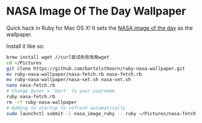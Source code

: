# NASA Image Of The Day Wallpaper
Quick hack in Ruby for Mac OS X! It sets the [NASA image of the day](http://www.nasa.gov/multimedia/imagegallery/iotd.html) as the wallpaper.

Install it like so:

```bash
brew install wget //curl尝试失败改用wget
cd ~/Pictures
git clone https://github.com/bartolsthoorn/ruby-nasa-wallpaper.git
mv ruby-nasa-wallpaper/nasa-fetch.rb nasa-fetch.rb
mv ruby-nasa-wallpaper/nasa-set.sh nasa-set.sh
nano nasa-fetch.rb
# Change @user = 'bart' to your username
ruby nasa-fetch.rb
rm -rf ruby-nasa-wallpaper
# Adding to startup to refresh automatically
sudo launchctl submit -l nasa_image_ruby -- ruby ~/Pictures/nasa-fetch.rb
```